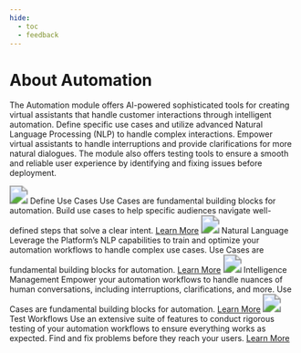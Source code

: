 ```yaml
---
hide:
  - toc
  - feedback
---
```

# About Automation
The Automation module offers AI-powered sophisticated tools for creating virtual assistants that handle customer interactions through intelligent automation. Define specific use cases and utilize advanced Natural Language Processing (NLP) to handle complex interactions. Empower virtual assistants to handle interruptions and provide clarifications for more natural dialogues. The module also offers testing tools to ensure a smooth and reliable user experience by identifying and fixing issues before deployment.

<kr-grid type="g2">
    <kr-grid-item>
        <img src="../images/xop-sm-uc.svg" style="zoom:200%;"></img>
        <kr-grid-title>Define Use Cases</kr-grid-title>
        <kr-grid-desc>Use Cases are fundamental building blocks for automation. Build use cases to help specific audiences navigate well-defined steps that solve a clear intent.</kr-grid-desc>
        <a href="">Learn More</a>
    </kr-grid-item>
    <kr-grid-item>
        <img src="../images/xop-sm-nl.svg" style="zoom:200%;"></img>
        <kr-grid-title>Natural Language</kr-grid-title>
        <kr-grid-desc>Leverage the Platform’s NLP capabilities to train and optimize your automation workflows to handle complex use cases. Use Cases are fundamental building blocks for automation.</kr-grid-desc>
        <a href="">Learn More</a>
    </kr-grid-item>
    <kr-grid-item>
        <img src="../images/xop-sm-inteligence.svg" style="zoom:200%;"></img>
        <kr-grid-title>Intelligence Management</kr-grid-title>
        <kr-grid-desc>Empower your automation workflows to handle nuances of human conversations, including interruptions, clarifications, and more. Use Cases are fundamental building blocks for automation.</kr-grid-desc>
        <a href="">Learn More</a>
    </kr-grid-item>
    <kr-grid-item>
        <img src="../images/xop-sm-test.svg" style="zoom:200%;"></img>
        <kr-grid-title>Test Workflows</kr-grid-title>
        <kr-grid-desc>Use an extensive suite of features to conduct rigorous testing of your automation workflows to ensure everything works as expected. Find and fix problems before they reach your users.</kr-grid-desc>
        <a href="">Learn More</a>
    </kr-grid-item>      
</kr-grid>
